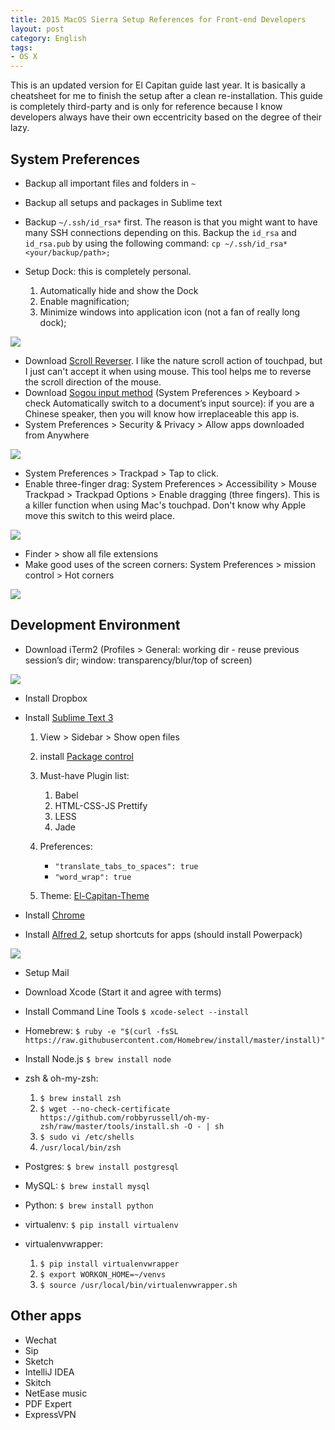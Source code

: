 ```yaml
---
title: 2015 MacOS Sierra Setup References for Front-end Developers
layout: post
category: English
tags:
- OS X
---
```


This is an updated version for El Capitan guide last year. It is basically a cheatsheet for me to finish the setup after a clean re-installation. This guide is completely third-party and is only for reference because I know developers always have their own eccentricity based on the degree of their lazy.

## System Preferences

*   Backup all important files and folders in `~`
*   Backup all setups and packages in Sublime text
*   Backup `~/.ssh/id_rsa*` first. The reason is that you might want to have many SSH connections depending on this. Backup the `id_rsa` and `id_rsa.pub` by using the following command: `cp ~/.ssh/id_rsa* <your/backup/path>;`
*   Setup Dock: this is completely personal.

    1.  Automatically hide and show the Dock
    2.  Enable magnification;
    3.  Minimize windows into application icon (not a fan of really long dock);

![](/images/Screen-Shot-2015-10-02-at-2.18.46-PM.png)

*   Download [Scroll Reverser](https://pilotmoon.com/scrollreverser/). I like the nature scroll action of touchpad, but I just can't accept it when using mouse. This tool helps me to reverse the scroll direction of the mouse.
*   Download [Sogou input method](http://pinyin.sogou.com/mac/?r=pinyin) (System Preferences > Keyboard > check Automatically switch to a document’s input source): if you are a Chinese speaker, then you will know how irreplaceable this app is.
*   System Preferences > Security &amp; Privacy > Allow apps downloaded from Anywhere

![](/images/Screen-Shot-2015-10-02-at-2.17.06-PM.png)

*   System Preferences > Trackpad > Tap to click.
*   Enable three-finger drag: System Preferences > Accessibility > Mouse Trackpad > Trackpad Options > Enable dragging (three fingers). This is a killer function when using Mac's touchpad. Don't know why Apple move this switch to this weird place.

![](/images/Screen-Shot-2015-10-02-at-2.21.52-PM.png)

*   Finder > show all file extensions
*   Make good uses of the screen corners: System Preferences > mission control > Hot corners

![](/images/Screen-Shot-2015-10-02-at-2.24.44-PM.png)

## Development Environment

*   Download iTerm2 (Profiles > General: working dir - reuse previous session’s dir; window: transparency/blur/top of screen)

![](/images/Screen-Shot-2015-10-02-at-2.24.44-PM1.png)

*   Install Dropbox
*   Install [Sublime Text 3](http://www.sublimetext.com/3)

    1.  View > Sidebar > Show open files
    2.  install [Package control](https://packagecontrol.io/installation)
    3.  Must-have Plugin list:

        1.  Babel
        2.  HTML-CSS-JS Prettify
        3.  LESS
        4.  Jade

    4.  Preferences:

        *   `"translate_tabs_to_spaces": true`
        *   `"word_wrap": true`

    5. Theme: [El-Capitan-Theme](https://github.com/iccir/El-Capitan-Theme)

*   Install [Chrome](http://www.google.com/chrome/)
*   Install [Alfred 2](https://www.alfredapp.com), setup shortcuts for apps (should install Powerpack)

![](/images/Screen-Shot-2015-10-02-at-2.39.49-PM.png)

*   Setup Mail
*   Download Xcode (Start it and agree with terms)
*   Install Command Line Tools `$ xcode-select --install`
*   Homebrew: `$ ruby -e "$(curl -fsSL https://raw.githubusercontent.com/Homebrew/install/master/install)"`
*   Install Node.js `$ brew install node`
*   zsh &amp; oh-my-zsh:

    1.  `$ brew install zsh`
    2.  `$ wget --no-check-certificate https://github.com/robbyrussell/oh-my-zsh/raw/master/tools/install.sh -O - | sh`
    3.  `$ sudo vi /etc/shells`
    4.  `/usr/local/bin/zsh`

*   Postgres: `$ brew install postgresql`
*   MySQL: `$ brew install mysql`
*   Python: `$ brew install python`
*   virtualenv: `$ pip install virtualenv`
*   virtualenvwrapper:

    1.  `$ pip install virtualenvwrapper`
    2.  `$ export WORKON_HOME=~/venvs`
    3.  `$ source /usr/local/bin/virtualenvwrapper.sh`

## Other apps

* Wechat
* Sip
* Sketch
* IntelliJ IDEA
* Skitch
* NetEase music
* PDF Expert
* ExpressVPN